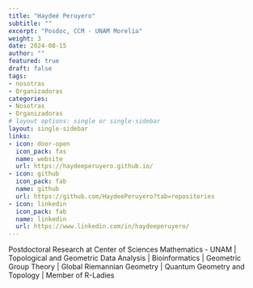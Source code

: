 ```yaml
---
title: "Haydeé Peruyero"
subtitle: ""
excerpt: "Posdoc, CCM - UNAM Morelia"
weight: 3
date: 2024-08-15
author: ""
featured: true
draft: false
tags:
- nosotras
- Organizadoras
categories:
- Nosotras
- Organizadoras
# layout options: single or single-sidebar
layout: single-sidebar
links:
- icon: door-open
  icon_pack: fas
  name: website
  url: https://haydeeperuyero.github.io/
- icon: github
  icon_pack: fab
  name: github
  url: https://github.com/HaydeePeruyero?tab=repositories
- icon: linkedin
  icon_pack: fab
  name: linkedin
  url: https://www.linkedin.com/in/haydeeperuyero/
---
```


Postdoctoral Research at Center of Sciences Mathematics - UNAM |
Topological and Geometric Data Analysis | Bioinformatics | Geometric Group
Theory | Global Riemannian Geometry | Quantum Geometry and Topology | Member of R-Ladies


